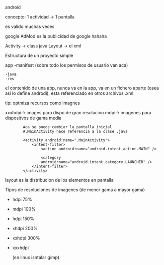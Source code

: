 android

concepto: 
1 actividad -> 1 pantalla

es valido muchas veces

google AdMod es la publicidad de google hahaha

Activity  -> class java
Layout    -> el xml

Estructura de un proyecto simple

app 
    -manifest 
        (sobre todo los permisos de usuario van aca)

    -java
    -res

el contenido de una app, nunca va en la app, va en un fichero aparte (osea asi lo define androdi), esta referenciado en otros archivos .xml

tip: optmiza recursos como imagnes

xxxhdpi-> images para dispo de gran resolucion
mdpi-> imagenes para dispositvos de gama media



```
        Aca se puede cambiar la pantalla inicial 
        #.MainActivity hace referencia a la clase .java
        
        <activity android:name=".MainActivity">
            <intent-filter>
                <action android:name="android.intent.action.MAIN" />

                <category 
                android:name="android.intent.category.LAUNCHER" />
            </intent-filter>
        </activity>
```

layout es la distribucion de los elementos en pantalla



Tipos de resoluciones de imagenes (de menor gama a mayor gama)

- hdpi 75%

- mdpi 100%

- hdpi 150% 

- xhdpi 200%

- xxhdpi 300%

- xxxhdpi 

  (en linux isntalar gimp)